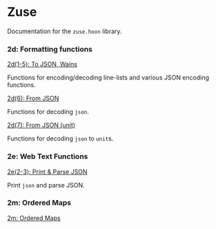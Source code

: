 # Zuse

Documentation for the `zuse.hoon` library.

### 2d: Formatting functions

[2d(1-5): To JSON, Wains](language/hoon/reference/zuse/2d_1-5)

Functions for encoding/decoding line-lists and various JSON encoding functions.

[2d(6): From JSON](language/hoon/reference/zuse/2d_6)

Functions for decoding `json`.

[2d(7): From JSON (unit)](language/hoon/reference/zuse/2d_7)

Functions for decoding `json` to `unit`s.

### 2e: Web Text Functions

[2e(2-3): Print & Parse JSON](language/hoon/reference/zuse/2e_2-3)

Print `json` and parse JSON.

### 2m: Ordered Maps

[2m: Ordered Maps](language/hoon/reference/zuse/2m)
